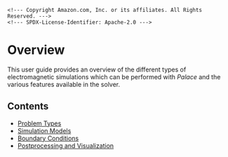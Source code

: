 ```@raw html
<!--- Copyright Amazon.com, Inc. or its affiliates. All Rights Reserved. --->
<!--- SPDX-License-Identifier: Apache-2.0 --->
```

# Overview

This user guide provides an overview of the different types of electromagnetic simulations
which can be performed with *Palace* and the various features available in the solver.

## Contents

  - [Problem Types](problem.md)
  - [Simulation Models](model.md)
  - [Boundary Conditions](boundaries.md)
  - [Postprocessing and Visualization](postprocessing.md)
